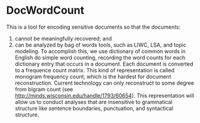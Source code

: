 # DocWordCount
This is a tool for encoding sensitive documents so that the documents:
1) cannot be meaningfully recovered; and 
2) can be analyzed by bag of words tools, such as LIWC, LSA, and topic modeling.
To accomplish this, we use dictionary of common words in English do simple word counting,
recording the word counts for each dictionary entry that occurs in a document. 
Each document is converted to a frequence count matrix. 
This kind of representation is called monogram frequency count, 
which is the hardest for document reconstruction. 
Current technology can only reconstruct to some degree from bigram count 
(see http://minds.wisconsin.edu/handle/1793/60654). 
This representation will allow us to conduct analyses 
that are insensitive to grammatical structure like 
sentence boundaries, punctuation, and syntactical structure. 
  
